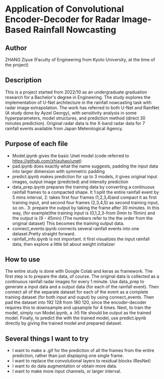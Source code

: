 # Application of Convolutional Encoder-Decoder for Radar Image-Based Rainfall Nowcasting

## Author
ZHANG Ziyue (Faculty of Engineering from Kyoto University, at the time of the project)

## Description
This is a project started from 2022/10 as an undergraduate graduation research for a Bachelor's degree in Engineering. The study explores the implementation of U-Net architecture in the rainfall nowcasting task with radar image extrapolation. The work has referred to both U-Net and RainNet (A study done by Ayzel Georgy), with sensitivity analysis in some hyperparameters, model structures, and prediction method (direct 30 minutes prediction). Original radar data is the X-band radar data for 7 rainfall events available from Japan Meterological Agency.

## Purpose of each file
* Model.ipynb gives the basic Unet model (code referred to https://github.com/zhixuhao/unet)
* pad.ipynb does exactly what the name suggests, padding the input data into larger dimension with symmetric padding
* predict.ipynb makes prediction for up to 3 models, it gives original input images, output image (predicted) and intensity prediction
* data_prep.ipynb prepares the training data by converting a continuous rainfall frames to a compacted shape. It 1:split the entire rainfall event by 5 mins interval, 2: takes first four frames (1,2,3,4)and compact it as first training input, and second four frames (2,3,4,5) as second training input, so on.. 3: prepare the output by taking the frame after 30 minutes. In this way, (for example)the training input is (0,1,2,3-from 0min to 15min) and the output is (9 - 45min) (The numbers refer to the the order from the original dataset) This becomes the training output data. 
* connect_events.ipynb connects several rainfall events into one dataset.Pretty straight forward.
* rainfall_info.ipynb is not important. it first visualizes the input rainfall data, then explore a little bit about weight initializer

## How to use
The entire study is done with Google Colab and keras as framework. The first step is to prepare the data, of course. The original data is collected as a continuous rainfall radar images for every 1 minute. Use data_prep to generate a input data and a output data (for each of the rainfall event). Then connect all of the separate dataset for each of the event as a complete training dataset (for both input and ouput) by using connect_events. Then pad the dataset into 192 128 from 180 120, since the encoder-decoder requires this to downsample and upsample for 4 times. Next, to train the model, simply run Model.ipynb, a .h5 file should be output as the trained model. Finally, to predict the with the trained model, use predict.ipynb directly by giving the trained model and prepared dataset. 

## Several things I want to try
* I want to make a .gif for the prediction of all the frames from the entire prediction, rather than just displaying one single frame.
* I want to replace the convolutional layers to residual blocks (ResNet)
* I want to do data augmentation or obtain more data. 
* I want to make more input channels, or larger interval.
